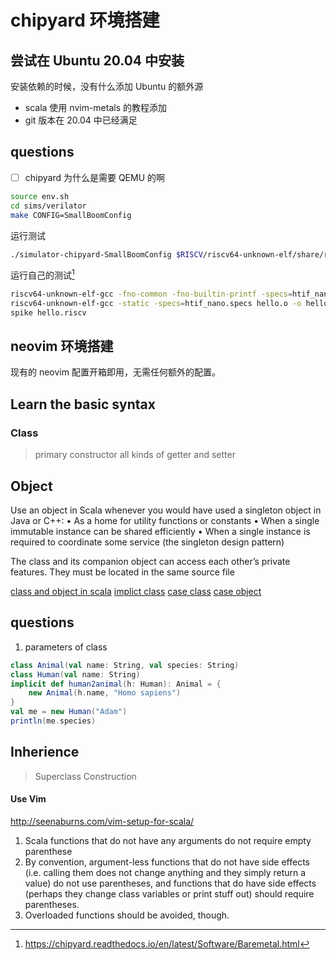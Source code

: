 # chipyard 环境搭建

## 尝试在 Ubuntu 20.04 中安装
安装依赖的时候，没有什么添加 Ubuntu 的额外源
- scala 使用 nvim-metals 的教程添加
- git 版本在 20.04 中已经满足

## questions
- [ ] chipyard 为什么是需要 QEMU 的啊


```sh
source env.sh
cd sims/verilator
make CONFIG=SmallBoomConfig
```

运行测试
```sh
./simulator-chipyard-SmallBoomConfig $RISCV/riscv64-unknown-elf/share/riscv-tests/isa/rv64ui-p-simple
```

运行自己的测试[^1]
```sh
riscv64-unknown-elf-gcc -fno-common -fno-builtin-printf -specs=htif_nano.specs -c hello.c
riscv64-unknown-elf-gcc -static -specs=htif_nano.specs hello.o -o hello.riscv
spike hello.riscv
```

## neovim 环境搭建
现有的 neovim 配置开箱即用，无需任何额外的配置。

## Learn the basic syntax

### Class
> primary constructor
> all kinds of getter and setter

## Object
Use an object in Scala whenever you would have used a singleton object in Java
or C++:
• As a home for utility functions or constants
• When a single immutable instance can be shared efficiently
• When a single instance is required to coordinate some service (the singleton
design pattern)

The class and its companion object can access each other’s private features. They
must be located in the same source file

[class and object in scala](https://stackoverflow.com/questions/1755345/difference-between-object-and-class-in-scala)
[implict class](https://stackoverflow.com/questions/40878893/implicit-classes-in-scala)
[case class](https://stackoverflow.com/questions/5270752/difference-between-case-object-and-object)
[case object](https://madusudanan.com/blog/scala-tutorials-part-10-case-objects-in-scala/)

## questions
1. parameters of class
```scala
class Animal(val name: String, val species: String)
class Human(val name: String)
implicit def human2animal(h: Human): Animal = {
    new Animal(h.name, "Homo sapiens")
}
val me = new Human("Adam")
println(me.species)
```

## Inherience
> Superclass Construction

#### Use Vim
http://seenaburns.com/vim-setup-for-scala/

1. Scala functions that do not have any arguments do not require empty parenthese
2. By convention, argument-less functions that do not have side effects (i.e. calling them does not change anything and they simply return a value) do not use parentheses, and functions that do have side effects (perhaps they change class variables or print stuff out) should require parentheses.
3. Overloaded functions should be avoided, though.

[^1]: https://chipyard.readthedocs.io/en/latest/Software/Baremetal.html
